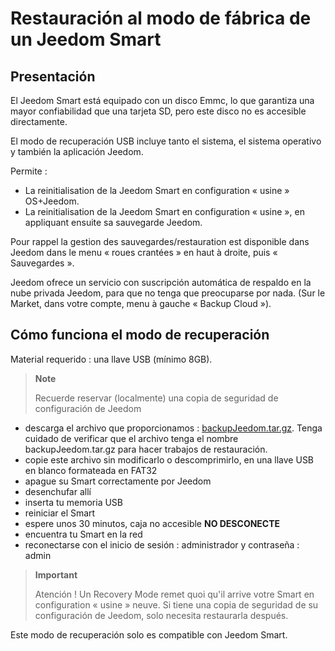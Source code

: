 # Restauración al modo de fábrica de un Jeedom Smart

## Presentación 

El Jeedom Smart está equipado con un disco Emmc, lo que garantiza una mayor confiabilidad que una tarjeta SD, pero este disco no es accesible directamente.

El modo de recuperación USB incluye tanto el sistema, el sistema operativo y también la aplicación Jeedom.

Permite :

- La reinitialisation de la Jeedom Smart en configuration « usine » OS+Jeedom.
- La reinitialisation de la Jeedom Smart en configuration « usine », en appliquant ensuite sa sauvegarde Jeedom.

Pour rappel la gestion des sauvegardes/restauration est disponible dans Jeedom dans le menu « roues crantées » en haut à droite, puis « Sauvegardes ».

Jeedom ofrece un servicio con suscripción automática de respaldo en la nube privada Jeedom, para que no tenga que preocuparse por nada. (Sur le Market, dans votre compte, menu à gauche « Backup Cloud »).

## Cómo funciona el modo de recuperación

Material requerido : una llave USB (mínimo 8GB).

>**Note**
>
>Recuerde reservar (localmente) una copia de seguridad de configuración de Jeedom

- descarga el archivo que proporcionamos : [backupJeedom.tar.gz](https://images.jeedom.com/smart/backupJeedom.tar.gz). Tenga cuidado de verificar que el archivo tenga el nombre backupJeedom.tar.gz para hacer trabajos de restauración.
- copie este archivo sin modificarlo o descomprimirlo, en una llave USB en blanco formateada en FAT32
- apague su Smart correctamente por Jeedom
- desenchufar allí
- inserta tu memoria USB
- reiniciar el Smart
- espere unos 30 minutos, caja no accesible **NO DESCONECTE**
- encuentra tu Smart en la red
- reconectarse con el inicio de sesión : administrador y contraseña : admin

> **Important**
>
> Atención ! Un Recovery Mode remet quoi qu'il arrive votre Smart en configuration « usine » neuve. Si tiene una copia de seguridad de su configuración de Jeedom, solo necesita restaurarla después.

Este modo de recuperación solo es compatible con Jeedom Smart.

